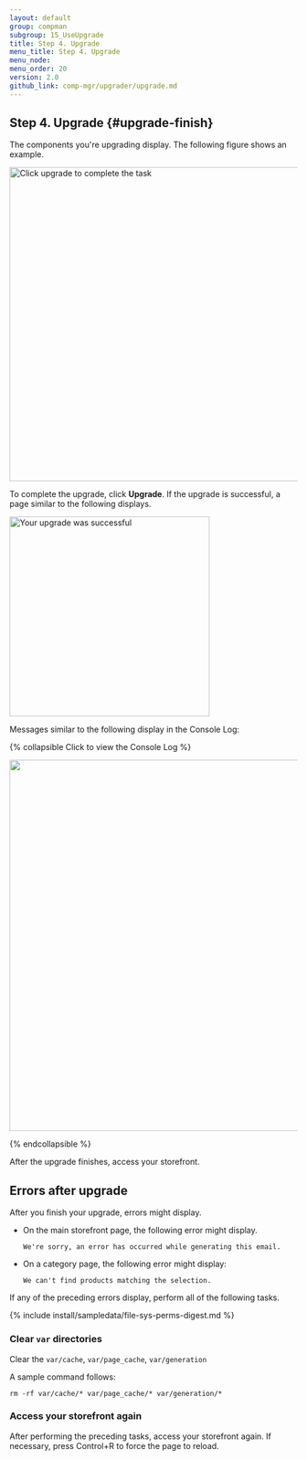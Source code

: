 ```yaml
---
layout: default 
group: compman
subgroup: 15_UseUpgrade
title: Step 4. Upgrade
menu_title: Step 4. Upgrade
menu_node: 
menu_order: 20
version: 2.0
github_link: comp-mgr/upgrader/upgrade.md
---
```


## Step 4. Upgrade {#upgrade-finish}
The components you're upgrading display. The following figure shows an example.

<img src="{{ site.baseurl }}common/images/upgr_upgrade.png" width="550px" alt="Click upgrade to complete the task">


To complete the upgrade, click **Upgrade**. If the upgrade is successful, a page similar to the following displays.

<img src="{{ site.baseurl }}common/images/upgr_success.png" width="350px" alt="Your upgrade was successful">

Messages similar to the following display in the Console Log:

{% collapsible Click to view the Console Log %}

<img src="{{ site.baseurl }}common/images/upgrade-success-consolelog.png" width="650px">

{% endcollapsible %}

After the upgrade finishes, access your storefront.

## Errors after upgrade
After you finish your upgrade, errors might display.

*	On the main storefront page, the following error might display.

		We're sorry, an error has occurred while generating this email.
*	On a category page, the following error might display:

		We can't find products matching the selection.
	
If any of the preceding errors display, perform all of the following tasks.

{% include install/sampledata/file-sys-perms-digest.md %}

### Clear `var` directories
Clear the `var/cache`, 	`var/page_cache`, `var/generation`

A sample command follows:

	rm -rf var/cache/* var/page_cache/* var/generation/*

### Access your storefront again
After performing the preceding tasks, access your storefront again. If necessary, press Control+R to force the page to reload.
